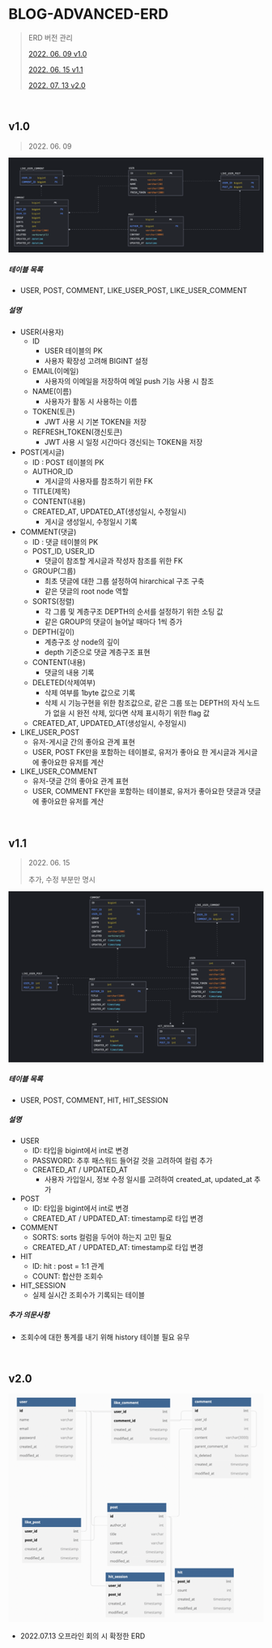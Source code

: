 # BLOG-ADVANCED-ERD

> ERD 버전 관리
>
> [2022\. 06. 09 v1.0](#v1.0)
>
> [2022. 06. 15 v1.1](#v1.1)
>
> [2022. 07. 13 v2.0](#v2.0)

<br>

## v1.0

> 2022\. 06. 09

![](./src/erd-v1.0.png)

##### 테이블 목록

- USER, POST, COMMENT, LIKE_USER_POST, LIKE_USER_COMMENT

##### 설명

- USER(사용자)
  - ID
    - USER 테이블의 PK
    - 사용자 확장성 고려해 BIGINT 설정
  - EMAIL(이메일)
    - 사용자의 이메일을 저장하여 메일 push 기능 사용 시 참조
  - NAME(이름)
    - 사용자가 활동 시 사용하는 이름
  - TOKEN(토큰)
    - JWT 사용 시 기본 TOKEN을 저장
  - REFRESH_TOKEN(갱신토큰)
    - JWT 사용 시 일정 시간마다 갱신되는 TOKEN을 저장
- POST(게시글)
  - ID : POST 테이블의 PK
  - AUTHOR_ID
    - 게시글의 사용자를 참조하기 위한 FK
  - TITLE(제목)
  - CONTENT(내용)
  - CREATED_AT, UPDATED_AT(생성일시, 수정일시)
    - 게시글 생성일시, 수정일시 기록
- COMMENT(댓글)
  - ID : 댓글 테이블의 PK
  - POST_ID, USER_ID
    - 댓글이 참조할 게시글과 작성자 참조를 위한 FK
  - GROUP(그룹)
    - 최초 댓글에 대한 그룹 설정하여 hirarchical 구조 구축
    - 같은 댓글의 root node 역할
  - SORTS(정렬)
    - 각 그룹 및 계층구조 DEPTH의 순서를 설정하기 위한 소팅 값
    - 같은 GROUP의 댓글이 늘어날 때마다 1씩 증가
  - DEPTH(깊이)
    - 계층구조 상 node의 깊이
    - depth 기준으로 댓글 계층구조 표현
  - CONTENT(내용)
    - 댓글의 내용 기록
  - DELETED(삭제여부)
    - 삭제 여부를 1byte 값으로 기록
    - 삭제 시 기능구현을 위한 참조값으로, 같은 그룹 또는 DEPTH의 자식 노드가 없을 시 완전 삭제, 있다면 삭제 표시하기 위한 flag 값
  - CREATED_AT, UPDATED_AT(생성일시, 수정일시)
- LIKE_USER_POST
  - 유저-게시글 간의 좋아요 관계 표현
  - USER, POST FK만을 포함하는 테이블로, 유저가 좋아요 한 게시글과 게시글에 좋아요한 유저를 계산
- LIKE_USER_COMMENT
  - 유저-댓글 간의 좋아요 관계 표현
  - USER, COMMENT FK만을 포함하는 테이블로, 유저가 좋아요한 댓글과 댓글에 좋아요한 유저를 계산

<br>

## v1.1

> 2022\. 06. 15
>
> 추가, 수정 부분만 명시

![](./src/erd-v1.1.png)

##### 테이블 목록

- USER, POST, COMMENT, HIT, HIT_SESSION

##### 설명

- USER
  - ID: 타입을 bigint에서 int로 변경
  - PASSWORD: 추후 패스워드 들어갈 것을 고려하여 컬럼 추가
  - CREATED_AT / UPDATED_AT
    - 사용자 가입일시, 정보 수정 일시를 고려하여 created_at, updated_at 추가
- POST
  - ID: 타입을 bigint에서 int로 변경
  - CREATED_AT / UPDATED_AT: timestamp로 타입 변경
- COMMENT
  - SORTS: sorts 컬럼을 두어야 하는지 고민 필요
  - CREATED_AT / UPDATED_AT: timestamp로 타입 변경
- HIT
  - ID: hit : post = 1:1 관계
  - COUNT: 합산한 조회수
- HIT_SESSION
  - 실제 실시간 조회수가 기록되는 테이블

##### 추가 의문사항

- 조회수에 대한 통계를 내기 위해 history 테이블 필요 유무

<br>

## v2.0

![](./src/erd-v2.0.png)

- 2022.07.13 오프라인 회의 시 확정한 ERD